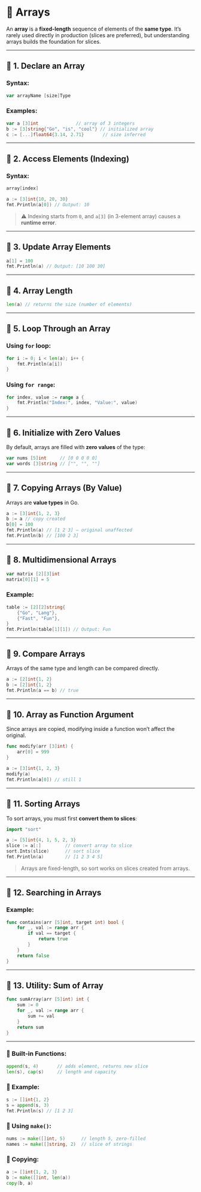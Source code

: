 # 🧠 Arrays

An **array** is a **fixed-length** sequence of elements of the **same type**. It’s rarely used directly in production (slices are preferred), but understanding arrays builds the foundation for slices.

---

## 🔹 1. Declare an Array

### Syntax:

```go
var arrayName [size]Type
```

### Examples:

```go
var a [3]int              // array of 3 integers
b := [3]string{"Go", "is", "cool"} // initialized array
c := [...]float64{3.14, 2.71}       // size inferred
```

---

## 🔹 2. Access Elements (Indexing)

### Syntax:

```go
array[index]
```

```go
a := [3]int{10, 20, 30}
fmt.Println(a[0]) // Output: 10
```

> ⚠️ Indexing starts from `0`, and `a[3]` (in 3-element array) causes a **runtime error**.

---

## 🔹 3. Update Array Elements

```go
a[1] = 100
fmt.Println(a) // Output: [10 100 30]
```

---

## 🔹 4. Array Length

```go
len(a) // returns the size (number of elements)
```

---

## 🔹 5. Loop Through an Array

### Using `for` loop:

```go
for i := 0; i < len(a); i++ {
    fmt.Println(a[i])
}
```

### Using `for range`:

```go
for index, value := range a {
    fmt.Println("Index:", index, "Value:", value)
}
```

---

## 🔹 6. Initialize with Zero Values

By default, arrays are filled with **zero values** of the type:

```go
var nums [5]int     // [0 0 0 0 0]
var words [3]string // ["", "", ""]
```

---

## 🔹 7. Copying Arrays (By Value)

Arrays are **value types** in Go.

```go
a := [3]int{1, 2, 3}
b := a // copy created
b[0] = 100
fmt.Println(a) // [1 2 3] – original unaffected
fmt.Println(b) // [100 2 3]
```

---

## 🔹 8. Multidimensional Arrays

```go
var matrix [2][3]int
matrix[0][1] = 5
```

### Example:

```go
table := [2][2]string{
    {"Go", "Lang"},
    {"Fast", "Fun"},
}
fmt.Println(table[1][1]) // Output: Fun
```

---

## 🔹 9. Compare Arrays

Arrays of the same type and length can be compared directly.

```go
a := [2]int{1, 2}
b := [2]int{1, 2}
fmt.Println(a == b) // true
```

---

## 🔹 10. Array as Function Argument

Since arrays are copied, modifying inside a function won’t affect the original.

```go
func modify(arr [3]int) {
    arr[0] = 999
}

a := [3]int{1, 2, 3}
modify(a)
fmt.Println(a[0]) // still 1
```

---

## 🔹 11. Sorting Arrays

To sort arrays, you must first **convert them to slices**:

```go
import "sort"

a := [5]int{4, 1, 5, 2, 3}
slice := a[:]         // convert array to slice
sort.Ints(slice)      // sort slice
fmt.Println(a)        // [1 2 3 4 5]
```

> Arrays are fixed-length, so sort works on slices created from arrays.

---

## 🔹 12. Searching in Arrays

### Example:

```go
func contains(arr [5]int, target int) bool {
    for _, val := range arr {
        if val == target {
            return true
        }
    }
    return false
}
```

---

## 🔹 13. Utility: Sum of Array

```go
func sumArray(arr [5]int) int {
    sum := 0
    for _, val := range arr {
        sum += val
    }
    return sum
}
```

---
### 🔸 Built-in Functions:

```go
append(s, 4)       // adds element, returns new slice
len(s), cap(s)     // length and capacity
```

### 🔹 Example:

```go
s := []int{1, 2}
s = append(s, 3)
fmt.Println(s) // [1 2 3]
```

### 🔹 Using `make()`:

```go
nums := make([]int, 5)      // length 5, zero-filled
names := make([]string, 2)  // slice of strings
```

### 🔹 Copying:

```go
a := []int{1, 2, 3}
b := make([]int, len(a))
copy(b, a)
```

